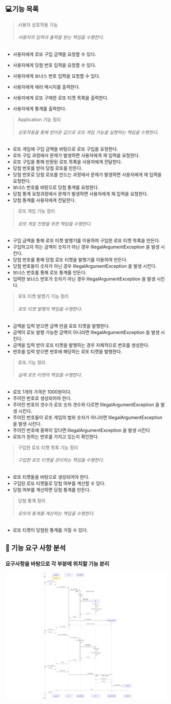 ## 💻기능 목록
> 사용자 상호작용 기능
> ###### 사용자의 입력과 출력을 받는 책임을 수행한다.

- 사용자에게 로또 구입 금액을 요청할 수 있다.
- 사용자에게 당첨 번호 입력을 요청할 수 있다.
- 사용자에게 보너스 번호 입력을 요청할 수 있다.

- 사용자에게 에러 메시지를 출력한다.
- 사용자에게 로또 구매한 로또 티켓 목록을 출력한다.
- 사용자에게 통계를 출력한다.

> Application 기능 정리
> ###### 상호작용을 통해 얻어온 값으로 로또 게임 기능을 실행하는 책임을 수행한다.

- 로또 게임에 구입 금액을 바탕으로 로또 구입을 요청한다.
- 로또 구입 과정에서 문제가 발생하면 사용자에게 재 입력을 요청한다.
- 로또 구입을 통해 반환된 로또 목록을 사용자에게 전달한다.
- 당첨 번호를 받아 당첨 로또를 만든다.
- 당첨 번호로 당첨 로또를 만드는 과정에서 문제가 발생하면 사용자에게 재 입력을 요청한다.
- 보너스 번호를 바탕으로 당첨 통계를 요청한다.
- 당첨 통계 요청과정에서 문제가 발생하면 사용자에게 재 입력을 요청한다.
- 당첨 통계를 사용자에게 전달한다.

> 로또 게임 기능 정리
> ###### 로또 게임 진행을 위한 책임을 수행한다.
- 구입 금액을 통해 로또 티켓 발행기를 이용하여 구입한 로또 티켓 목록을 만든다.
- 구입하고자 하는 금액이 숫자가 아닌 경우 IllegalArgumentException 을 발생 시킨다.
- 당첨 번호를 통해 당첨 로또 티켓을 발행기를 이용하여 만든다.
- 당첨 번호들이 숫자가 아닌 경우 IllegalArgumentException 을 발생 시킨다.
- 보너스 번호를 통해 로또 통계를 만든다.
- 입력한 보너스 번호가 숫자가 아닌 경우 IllegalArgumentException 을 발생 시킨다.

> 로또 티켓 발행기 기능 정리
> ###### 로또 티켓 발행의 책임을 수행한다.
- 금액을 입력 받으면 금액 만큼 로또 티켓을 발행한다.
- 금액이 로또 발행 가능한 금액이 아니라면 IllegalArgumentException 을 발생 시킨다.
- 금액을 입력 받아 로또 티켓을 발행하는 경우 자체적으로 번호를 생성한다.
- 번호를 입력 받으면 번호에 해당하는 로또 티켓을 발행한다.

> 로또 기능 정리
> ###### 실제 로또 티켓의 책임을 수행한다.
- 로또 1개의 가격은 1000원이다.
- 주어진 번호로 생성되어야 한다.
- 주어진 번호의 갯수가 로또 숫자 갯수와 다르면 IllegalArgumentException 을 발생 시킨다.
- 주어진 번호들이 로또 게임의 범위 숫자가 아니라면 IllegalArgumentException 을 발생 시킨다.
- 주어진 번호에 중복이 있다면 IllegalArgumentException 을 발생 시킨다
- 로또가 원하는 번호를 가지고 있는지 확인한다.

> 구입한 로또 티켓 목록 기능 정리
> ###### 구입한 로또 티켓을 관리하는 책임을 수행한다.
- 로또 티켓들을 바탕으로 생성되어야 한다.
- 구입된 로또 티켓들로 당첨 여부를 계산할 수 있다.
- 당첨 여부를 계산하면 당첨 통계를 만든다.

> 당첨 통계 정리
> ###### 로또의 통계를 계산하는 책임을 수행한다.
- 로또 티켓이 당첨된 통계를 가질 수 있다.

## 🚀 기능 요구 사항 분석
### 요구사항을 바탕으로 각 부분에 위치할 기능 분리
![feature.png](feature.png)
